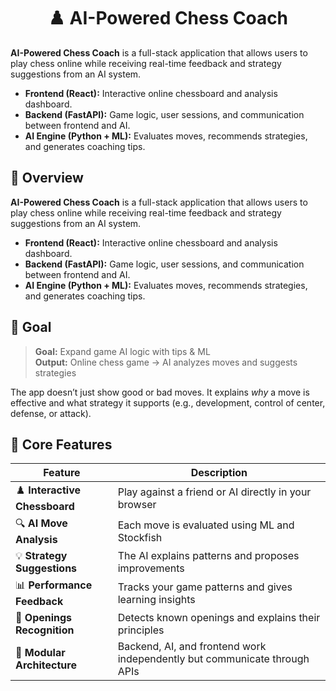 <h1 align="center">♟️ AI-Powered Chess Coach</h1>

**AI-Powered Chess Coach** is a full-stack application that allows users to play chess online while receiving real-time feedback and strategy suggestions from an AI system.

- **Frontend (React):** Interactive online chessboard and analysis dashboard.  
- **Backend (FastAPI):** Game logic, user sessions, and communication between frontend and AI.  
- **AI Engine (Python + ML):** Evaluates moves, recommends strategies, and generates coaching tips.


## 🚀 Overview

**AI-Powered Chess Coach** is a full-stack application that allows users to play chess online while receiving real-time feedback and strategy suggestions from an AI system.

- **Frontend (React):** Interactive online chessboard and analysis dashboard.  
- **Backend (FastAPI):** Game logic, user sessions, and communication between frontend and AI.  
- **AI Engine (Python + ML):** Evaluates moves, recommends strategies, and generates coaching tips.



## 🎯 Goal

> **Goal:** Expand game AI logic with tips & ML  
> **Output:** Online chess game → AI analyzes moves and suggests strategies

The app doesn’t just show good or bad moves. It explains *why* a move is effective and what strategy it supports (e.g., development, control of center, defense, or attack).


## 🧠 Core Features

| Feature | Description |
|----------|--------------|
| ♟️ **Interactive Chessboard** | Play against a friend or AI directly in your browser |
| 🔍 **AI Move Analysis** | Each move is evaluated using ML and Stockfish |
| 💡 **Strategy Suggestions** | The AI explains patterns and proposes improvements |
| 📊 **Performance Feedback** | Tracks your game patterns and gives learning insights |
| 🧩 **Openings Recognition** | Detects known openings and explains their principles |
| 🧪 **Modular Architecture** | Backend, AI, and frontend work independently but communicate through APIs |

